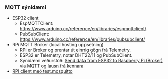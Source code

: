### MQTT sýnidæmi 

- ESP32 client
  - EspMQTTClient: https://www.arduino.cc/reference/en/libraries/espmqttclient/
  - PubSubClient: https://www.arduino.cc/reference/en/libraries/pubsubclient/
- RPi MQTT Broker (local hosting uppsetning)
  - RPi er Broker og prentar út einnig gögn frá Telemetry.
  - ESP32 er Telemetry, notar DHT22/11 og PubSubClient. 
  - Sýnidæmi veðurstöð: [Send data from ESP32 to Raspberry Pi (Broker) via MQTT](https://diyi0t.com/microcontroller-to-raspberry-pi-wifi-mqtt-communication/) og [lausn frá kennara](https://github.com/eirben/VESM2_V22/blob/main/verkefni5/verkefni5.4.md)
- [RPI client með test.mosquitto](https://github.com/VESM3/IOT/tree/main/Efni/MQTT/RPI)
